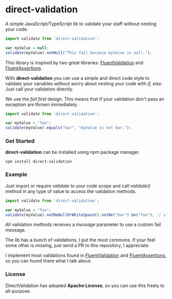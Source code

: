 # direct-validation
A simple JavaScript/TypeScript lib to validate your staff without nesting your code.

```javascript
import validate from 'direct-validation';

var myValue = null;
validate(myValue).notNull("This fail because myValue is null.");
```

This library is inspired by two great libraries: [FluentValidation](https://fluentvalidation.net/) and [FluentAssertions](https://fluentassertions.com/).

With **direct-validation** you can use a simple and direct code style to validate your variables without worry about nesting your code with _if, else_. Just call your validation directly.

We use the _fail first_ design. This means that if your validation don't pass an exception are thrown immediately:

```javascript
import validate from 'direct-validation';

var myValue = "foo";
validate(myValue).equals("bar", "myValue is not bar.");
```

### Get Started

**direct-validation** can be installed using npm package manager.

```
npm install direct-validation
```

### Example

Just import or require _validate_ to your code scope and call _validate()_ method in any type of value to access the validation methods.

```javascript
import validate from 'direct-validation';

var myValue = "foo";
validate(myValue).notBeNullOrWhiteSpace().notBe("bar").be("foo"); // etc
```

All validation methods receives a _message_ parameter to use a custom fail message.

The lib has a bunch of validations, I put the most commons. If your feel some other is missing, just send a PR to this repository, I appreciate.

I implement most validations found in [FluentValidation](https://fluentvalidation.net/) and [FluentAssertions](https://fluentassertions.com/), so you can found there what I talk about.

### License

DirectValidation has adopted **Apache License**, so you can use this freely to all-purpose.
